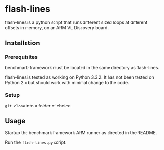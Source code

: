 flash-lines
===================

flash-lines is a python script that runs different sized loops at different
offsets in memory, on an ARM VL Discovery board.

## Installation ##
### Prerequisites ###
benchmark-framework must be located in the same directory as flash-lines.

flash-lines is tested as working on Python 3.3.2.
It has not been tested on Python 2.x but should work with minimal change to the
code.

### Setup ###
`git clone` into a folder of choice.

## Usage ##
Startup the benchmark framework ARM runner as directed in the README.

Run the `flash-lines.py` script.
